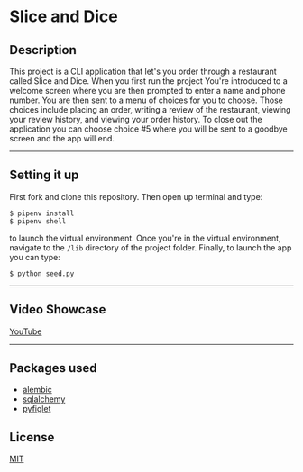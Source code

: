 # Slice and Dice 

## Description
This project is a CLI application that let's you order through a restaurant called Slice and Dice. When you first run the project You're introduced to a welcome screen where you are then prompted to enter a name and phone number. You are then sent to a menu of choices for you to choose. Those choices include placing an order, writing a review of the restaurant, viewing your review history, and viewing your order history. To close out the application you can choose choice #5 where you will be sent to a goodbye screen and the app will end.

---
## Setting it up

First fork and clone this repository. Then open up terminal and type: 
```console
$ pipenv install
$ pipenv shell

```
 to launch the virtual environment. Once you're in the virtual environment, navigate to the `/lib` directory of the project folder.
  Finally, to launch the app you can type:
```
$ python seed.py
```


---

## Video Showcase

[YouTube]()

---

## Packages used
* [alembic](https://pypi.org/project/alembic/)
* [sqlalchemy](https://www.sqlalchemy.org/)
* [pyfiglet](http://www.figlet.org/fontdb.cgi)


## License

[MIT](https://choosealicense.com/licenses/mit/)


